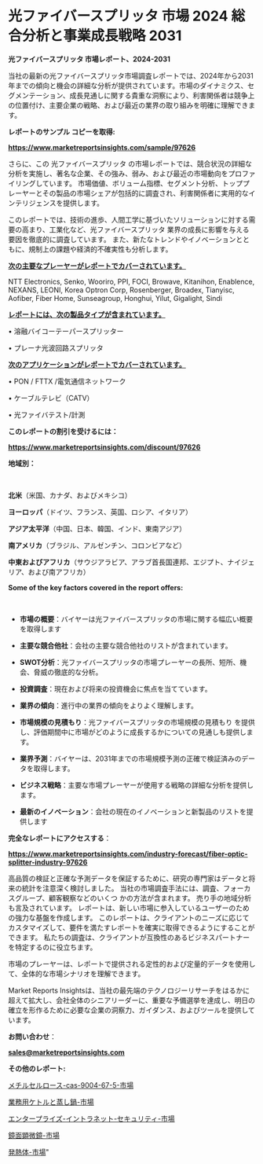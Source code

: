 # 光ファイバースプリッタ 市場 2024 総合分析と事業成長戦略 2031

<strong>光ファイバースプリッタ 市場レポート、2024-2031</strong>

当社の最新の光ファイバースプリッタ市場調査レポートでは、2024年から2031年までの傾向と機会の詳細な分析が提供されています。市場のダイナミクス、セグメンテーション、成長見通しに関する貴重な洞察により、利害関係者は競争上の位置付け、主要企業の戦略、および最近の業界の取り組みを明確に理解できます。



<strong>レポートのサンプル コピーを取得:</strong> <a href=https://www.marketreportsinsights.com/sample/97626>

<strong><u>https://www.marketreportsinsights.com/sample/97626</u></strong></a>

さらに、この 光ファイバースプリッタ の市場レポートでは、競合状況の詳細な分析を実施し、著名な企業、その強み、弱み、および最近の市場動向をプロファイリングしています。 市場価値、ボリューム指標、セグメント分析、トッププレーヤーとその製品の市場シェアが包括的に調査され、利害関係者に実用的なインテリジェンスを提供します。

このレポートでは、技術の進歩、人間工学に基づいたソリューションに対する需要の高まり、工業化など、光ファイバースプリッタ 業界の成長に影響を与える要因を徹底的に調査しています。 また、新たなトレンドやイノベーションとともに、規制上の課題や経済的不確実性も分析します。



<strong><u>次の主要なプレーヤーがレポートでカバーされています。</u></strong>

NTT Electronics, Senko, Wooriro, PPI, FOCI, Browave, Kitanihon, Enablence, NEXANS, LEONI, Korea Optron Corp, Rosenberger, Broadex, Tianyisc, Aofiber, Fiber Home, Sunseagroup, Honghui, Yilut, Gigalight, Sindi



<strong><u><b>レポートには、次の製品タイプが含まれています。</b></u></strong>

• 溶融バイコーテーパースプリッター

• プレーナ光波回路スプリッタ



<strong><u><b>次のアプリケーションがレポートでカバーされています。</b></u></strong>

• PON / FTTX /電気通信ネットワーク

• ケーブルテレビ（CATV）

• 光ファイバテスト/計測



<strong><b>このレポートの割引を受けるには：</b></strong>

<a href=https://www.marketreportsinsights.com/discount/97626>

<strong><u>https://www.marketreportsinsights.com/discount/97626</u></strong></a>



<strong>地域別：</strong>

<strong> </strong>



<strong>北米</strong>（米国、カナダ、およびメキシコ）



<strong>ヨーロッパ</strong>（ドイツ、フランス、英国、ロシア、イタリア）



<strong>アジア太平洋</strong>（中国、日本、韓国、インド、東南アジア）



<strong>南アメリカ</strong>（ブラジル、アルゼンチン、コロンビアなど）



<strong>中東およびアフリカ</strong>（サウジアラビア、アラブ首長国連邦、エジプト、ナイジェリア、および南アフリカ）



<strong>Some of the key factors covered in the report offers:</strong>

<strong> </strong>
<ul>
  <li>

<strong>市場の概要</strong>：バイヤーは光ファイバースプリッタの市場に関する幅広い概要を取得します</li>
  <li>

<strong>主要な競合他社</strong>：会社の主要な競合他社のリストが含まれています。</li>
  <li>

<strong>SWOT分析</strong>：光ファイバースプリッタの市場プレーヤーの長所、短所、機会、脅威の徹底的な分析。</li>
  <li>

<strong>投資調査</strong>：現在および将来の投資機会に焦点を当てています。</li>
  <li>

<strong>業界の傾向</strong>：進行中の業界の傾向をよりよく理解します。</li>
  <li>

<strong>市場規模の見積もり</strong>：光ファイバースプリッタの市場規模の見積もり を提供し、評価期間中に市場がどのように成長するかについての見通しも提供します。</li>
  <li>

<strong>業界予測</strong>：バイヤーは、2031年までの市場規模予測の正確で検証済みのデータを取得します。</li>
  <li>

<strong>ビジネス戦略</strong>：主要な市場プレーヤーが使用する戦略の詳細な分析を提供します。</li>
  <li>

<strong>最新のイノベーション</strong>：会社の現在のイノベーションと新製品のリストを提供します</li>
</ul>


<strong>完全なレポートにアクセスする</strong>：

<a href=https://www.marketreportsinsights.com/industry-forecast/fiber-optic-splitter-industry-97626>

<strong><u>https://www.marketreportsinsights.com/industry-forecast/fiber-optic-splitter-industry-97626</u></strong></a>

高品質の検証と正確な予測データを保証するために、研究の専門家はデータと将来の統計を注意深く検討しました。 当社の市場調査手法には、調査、フォーカスグループ、顧客観察などのいくつ かの方法が含まれます。 売り手の地域分析も言及されています。 レポートは、新しい市場に参入しているユーザーのための強力な基盤を作成します。 このレポートは、クライアントのニーズに応じてカスタマイズして、要件を満たすレポートを確実に取得できるようにすることができます。 私たちの調査は、クライアントが互換性のあるビジネスパートナーを特定するのに役立ちます。

市場のプレーヤーは、レポートで提供される定性的および定量的データを使用して、全体的な市場シナリオを理解できます。

Market Reports Insightsは、当社の最先端のテクノロジーリサーチをはるかに超えて拡大し、会社全体のシニアリーダーに、重要な予備選挙を達成し、明日の確立を形作るために必要な企業の洞察力、ガイダンス、およびツールを提供しています。



<strong><b>お問い合わせ</b></strong>：

<a href=mailto:sales@marketreportsinsights.com>

<strong><u>sales@marketreportsinsights.com</u></strong></a>



<strong>その他のレポート:</strong>

<a href=https://www.linkedin.com/pulse/メチルセルロース-cas-9004-67-5-市場-2023-新興市場-gohtf/>メチルセルロース-cas-9004-67-5-市場</a>

<a href=https://www.linkedin.com/pulse/業務用ケトルと蒸し鍋-市場-2030-年までの需要に焦点を当てた-2023-5n2yf/>業務用ケトルと蒸し鍋-市場</a>

<a href=https://www.linkedin.com/pulse/エンタープライズ-イントラネット-セキュリティ-市場-2023-推進要因と成長機会-nr6if/>エンタープライズ-イントラネット-セキュリティ-市場</a>

<a href=https://www.linkedin.com/pulse/鏡面顕微鏡-市場-2023-swot-分析と最新イノベーション-2030-pr-news-hub-lfxmf/>鏡面顕微鏡-市場</a>

<a href=https://www.linkedin.com/pulse/発熱体-市場-2023-swot-分析と成長率-2030-analytics-achievers-24-analysis-wu9vf/>発熱体-市場</a>"
